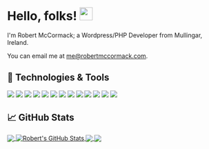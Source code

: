 <!-- [![Header](https://raw.githubusercontent.com/robmccormack89/robmccormack89/master/readme_header.png "Header")](https://robertmccomack.com/) -->

# Hello, folks! <img src="https://raw.githubusercontent.com/robmccormack89/robmccormack89/master/wave.gif" width="30px">

I'm Robert McCormack; a Wordpress/PHP Developer from Mullingar, Ireland.

You can email me at me@robertmccormack.com.

<!-- ## &#x270d; Blog & Writing!

Apart from coding, I also maintain a blog - you can find my articles on my website at [robertmccomack.com](https://robertmccomack.com/). -->

## 🔧 Technologies & Tools
![](https://img.shields.io/badge/OS-Windows-informational?style=flat&logo=windows&logoColor=white&color=ff0000)
![](https://img.shields.io/badge/Editor-Atom-informational?style=flat&logo=atom&logoColor=white&color=ff0000)
![](https://img.shields.io/badge/Code-PHP-informational?style=flat&logo=php&logoColor=white&color=ff0000)
![](https://img.shields.io/badge/Code-Twig-informational?style=flat&logo=twig&logoColor=white&color=ff0000)
![](https://img.shields.io/badge/Code-JavaScript-informational?style=flat&logo=javascript&logoColor=white&color=ff0000)
![](https://img.shields.io/badge/Code-jquery-informational?style=flat&logo=jquery&logoColor=white&color=ff0000)
![](https://img.shields.io/badge/CMS-Wordpress-informational?style=flat&logo=wordpress&logoColor=white&color=ff0000)
![](https://img.shields.io/badge/Framework-CodeIgniter-informational?style=flat&logo=CodeIgniter&logoColor=white&color=ff0000)
![](https://img.shields.io/badge/DB-MySQL-informational?style=flat&logo=mysql&logoColor=white&color=ff0000)
![](https://img.shields.io/badge/Tools-NPM-informational?style=flat&logo=npm&logoColor=white&color=ff0000)
![](https://img.shields.io/badge/Tools-Webpack-informational?style=flat&logo=webpack&logoColor=white&color=ff0000)
![](https://img.shields.io/badge/Tools-Yarn-informational?style=flat&logo=yarn&logoColor=white&color=ff0000)
![](https://img.shields.io/badge/Cloud-AWS-informational?style=flat&logo=aws&logoColor=white&color=ff0000)

## &#x1f4c8; GitHub Stats

<a href="https://github.com/robmccormack89/robmccormack89">
  <img align="center" src="https://github-readme-stats.vercel.app/api/top-langs/?username=robmccormack89&hide=twig,html&title_color=ffffff&text_color=c9cacc&icon_color=ff0000&bg_color=1d1f21" />
</a>
<a href="https://github.com/robmccormack89/robmccormack89">
  <img align="center" src="https://github-readme-stats.vercel.app/api?username=robmccormack89&show_icons=true&line_height=27&count_private=true&title_color=ffffff&text_color=c9cacc&icon_color=ff0000&bg_color=1d1f21" alt="Robert's GitHub Stats" />
</a>

<a href="https://github.com/robmccormack89/rmcc-starter-theme">
  <img align="center" src="https://github-readme-stats.vercel.app/api/pin/?username=robmccormack89&repo=rmcc-starter-theme&title_color=ffffff&text_color=c9cacc&icon_color=ff0000&bg_color=1d1f21" />
</a>

<a href="https://github.com/robmccormack89/organic-wp">
  <img align="center" src="https://github-readme-stats.vercel.app/api/pin/?username=robmccormack89&repo=organic-wp&title_color=ffffff&text_color=c9cacc&icon_color=ff0000&bg_color=1d1f21" />
</a>
